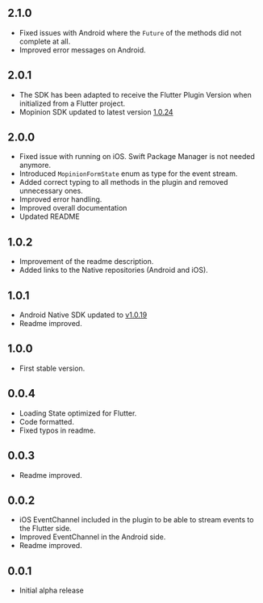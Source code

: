 ## 2.1.0
* Fixed issues with Android where the `Future` of the methods did not complete at all.
* Improved error messages on Android.

## 2.0.1
* The SDK has been adapted to receive the Flutter Plugin Version when initialized from a Flutter project.
* Mopinion SDK updated to latest version [1.0.24](https://github.com/Mopinion-com/mopinion-sdk-android)

## 2.0.0
* Fixed issue with running on iOS. Swift Package Manager is not needed anymore.
* Introduced `MopinionFormState` enum as type for the event stream.
* Added correct typing to all methods in the plugin and removed unnecessary ones.
* Improved error handling.
* Improved overall documentation
* Updated README

## 1.0.2
* Improvement of the readme description.
* Added links to the Native repositories (Android and iOS).

## 1.0.1
* Android Native SDK updated to [v1.0.19](https://github.com/Mopinion-com/mopinion-sdk-android)
* Readme improved.

## 1.0.0
* First stable version.

## 0.0.4
* Loading State optimized for Flutter.
* Code formatted.
* Fixed typos in readme.

## 0.0.3
* Readme improved.

## 0.0.2
* iOS EventChannel included in the plugin to be able to stream events to the Flutter side.
* Improved EventChannel in the Android side.
* Readme improved.

## 0.0.1
* Initial alpha release






